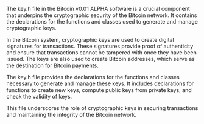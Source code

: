 The key.h file in the Bitcoin v0.01 ALPHA software is a crucial component that underpins the cryptographic security of the Bitcoin network. It contains the declarations for the functions and classes used to generate and manage cryptographic keys.

In the Bitcoin system, cryptographic keys are used to create digital signatures for transactions. These signatures provide proof of authenticity and ensure that transactions cannot be tampered with once they have been issued. The keys are also used to create Bitcoin addresses, which serve as the destination for Bitcoin payments.

The key.h file provides the declarations for the functions and classes necessary to generate and manage these keys. It includes declarations for functions to create new keys, compute public keys from private keys, and check the validity of keys.

This file underscores the role of cryptographic keys in securing transactions and maintaining the integrity of the Bitcoin network.